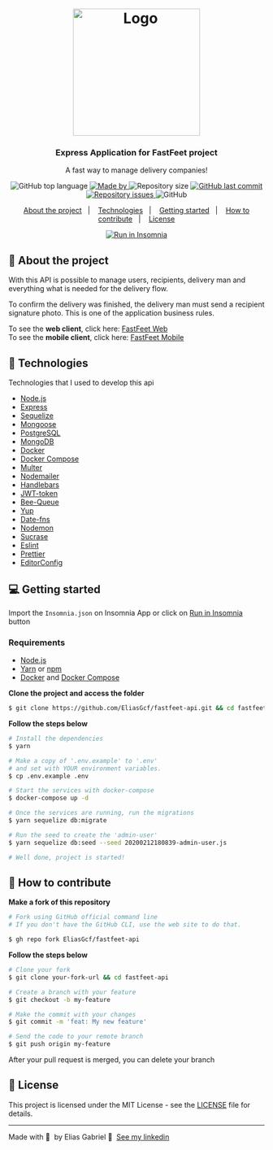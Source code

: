 <h1 align="center">
  <img src="https://res.cloudinary.com/eliasgcf/image/upload/v1590249783/fastfeet/logo_erpvwm.svg" alt="Logo" width="250px">
</h1>

<h3 align="center">
  Express Application for FastFeet project
</h3>

<p align="center">
  A fast way to manage delivery companies!
</p>

<p align="center">
  <img alt="GitHub top language" src="https://img.shields.io/github/languages/top/EliasGcf/fastfeet-api?color=%237D40E7">

  <a href="https://www.linkedin.com/in/eliasgcf/" target="_blank" rel="noopener noreferrer">
    <img alt="Made by" src="https://img.shields.io/badge/made%20by-Elias%20Gabriel-%237D40E7">
  </a>

  <img alt="Repository size" src="https://img.shields.io/github/repo-size/EliasGcf/fastfeet-api?color=%237D40E7">

  <a href="https://github.com/EliasGcf/fastfeet-api/commits/master">
    <img alt="GitHub last commit" src="https://img.shields.io/github/last-commit/EliasGcf/fastfeet-api?color=%237D40E7">
  </a>

  <a href="https://github.com/EliasGcf/fastfeet-api/issues">
    <img alt="Repository issues" src="https://img.shields.io/github/issues/EliasGcf/fastfeet-api?color=%237D40E7">
  </a>

  <img alt="GitHub" src="https://img.shields.io/github/license/EliasGcf/fastfeet-api?color=%237D40E7">
</p>

<p align="center">
  <a href="#-about-the-project">About the project</a>&nbsp;&nbsp;&nbsp;|&nbsp;&nbsp;&nbsp;
  <a href="#-technologies">Technologies</a>&nbsp;&nbsp;&nbsp;|&nbsp;&nbsp;&nbsp;
  <a href="#-getting-started">Getting started</a>&nbsp;&nbsp;&nbsp;|&nbsp;&nbsp;&nbsp;
  <a href="#-how-to-contribute">How to contribute</a>&nbsp;&nbsp;&nbsp;|&nbsp;&nbsp;&nbsp;
  <a href="#-license">License</a>
</p>

<p id="insomniaButton" align="center">
  <a href="https://insomnia.rest/run/?label=FastFeet%20API%20-%20EliasGcf&uri=https%3A%2F%2Fraw.githubusercontent.com%2FEliasGcf%2Ffastfeet-api%2Fmaster%2FInsomnia.json" target="_blank">
    <img src="https://insomnia.rest/images/run.svg" alt="Run in Insomnia">
  </a>
</p>

## 🚚 About the project

With this API is possible to manage users, recipients, delivery man and everything what is needed for the delivery flow.

To confirm the delivery was finished, the delivery man must send a recipient signature photo. This is one of the application business rules.

To see the **web client**, click here: [FastFeet Web](https://github.com/EliasGcf/fastfeet-web)<br />
To see the **mobile client**, click here: [FastFeet Mobile](https://github.com/EliasGcf/fastfeet-mobile)

## 🚀 Technologies

Technologies that I used to develop this api

- [Node.js](https://nodejs.org/en/)
- [Express](https://expressjs.com/pt-br/)
- [Sequelize](https://sequelize.org/)
- [Mongoose](https://mongoosejs.com/)
- [PostgreSQL](https://www.postgresql.org/)
- [MongoDB](https://www.mongodb.com/)
- [Docker](https://www.docker.com/products/docker-desktop)
- [Docker Compose](https://docs.docker.com/compose/install/)
- [Multer](https://github.com/expressjs/multer)
- [Nodemailer](https://nodemailer.com/about/)
- [Handlebars](https://handlebarsjs.com/)
- [JWT-token](https://jwt.io/)
- [Bee-Queue](https://github.com/bee-queue/bee-queue)
- [Yup](https://github.com/jquense/yup)
- [Date-fns](https://date-fns.org/)
- [Nodemon](https://nodemon.io/)
- [Sucrase](https://github.com/alangpierce/sucrase)
- [Eslint](https://eslint.org/)
- [Prettier](https://prettier.io/)
- [EditorConfig](https://editorconfig.org/)

## 💻 Getting started

Import the `Insomnia.json` on Insomnia App or click on [Run in Insomnia](#insomniaButton) button

### Requirements

- [Node.js](https://nodejs.org/en/)
- [Yarn](https://classic.yarnpkg.com/) or [npm](https://www.npmjs.com/)
- [Docker](https://www.docker.com/products/docker-desktop) and [Docker Compose](https://docs.docker.com/compose/install/)

**Clone the project and access the folder**

```bash
$ git clone https://github.com/EliasGcf/fastfeet-api.git && cd fastfeet-api
```

**Follow the steps below**

```bash
# Install the dependencies
$ yarn

# Make a copy of '.env.example' to '.env'
# and set with YOUR environment variables.
$ cp .env.example .env

# Start the services with docker-compose
$ docker-compose up -d

# Once the services are running, run the migrations
$ yarn sequelize db:migrate

# Run the seed to create the 'admin-user'
$ yarn sequelize db:seed --seed 20200212180839-admin-user.js

# Well done, project is started!
```

## 🤔 How to contribute

**Make a fork of this repository**

```bash
# Fork using GitHub official command line
# If you don't have the GitHub CLI, use the web site to do that.

$ gh repo fork EliasGcf/fastfeet-api
```

**Follow the steps below**

```bash
# Clone your fork
$ git clone your-fork-url && cd fastfeet-api

# Create a branch with your feature
$ git checkout -b my-feature

# Make the commit with your changes
$ git commit -m 'feat: My new feature'

# Send the code to your remote branch
$ git push origin my-feature
```

After your pull request is merged, you can delete your branch

## 📝 License

This project is licensed under the MIT License - see the [LICENSE](LICENSE) file for details.

---

Made with 💜&nbsp; by Elias Gabriel 👋 &nbsp;[See my linkedin](https://www.linkedin.com/in/eliasgcf/)
